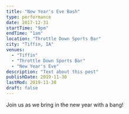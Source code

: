 ```yaml
---
title: "New Year's Eve Bash"
type: performance
date: 2017-12-31
startTime: "9pm"
endTime: "1am"
location: "Throttle Down Sports Bar"
city: "Tiffin, IA"
venues:
  - "Tiffin"
  - "Throttle Down Sports Bar"
  - "New Year's Eve"
description: "Text about this post"
publishDate: 2019-11-30
lastMod: 2019-11-30
draft: false
---
```


Join us as we bring in the new year with a bang!

